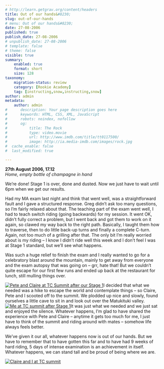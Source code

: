 ```yaml
---
# http://learn.getgrav.org/content/headers
title: Out of our hands&#8230;
slug: out-of-our-hands
# menu: Out of our hands&#8230;
date: 27-08-2006
published: true
publish_date: 27-08-2006
# unpublish_date: 27-08-2006
# template: false
# theme: false
visible: true
summary:
    enabled: true
    format: short
    size: 128
taxonomy:
    migration-status: review
    category: [Rookie Academy]
    tag: [instructing,snow,instructing,snow]
author: admin
metadata:
    author: admin
#      description: Your page description goes here
#      keywords: HTML, CSS, XML, JavaScript
#      robots: noindex, nofollow
#      og:
#          title: The Rock
#          type: video.movie
#          url: http://www.imdb.com/title/tt0117500/
#          image: http://ia.media-imdb.com/images/rock.jpg
#  cache_enable: false
#  last_modified: true

---
```


**27th August 2006, 17.12**  
*Home, empty bottle of champagne in hand*

We’re done! Stage 1 is over, done and dusted. Now we just have to wait until 6pm when we get our results.

Had my MA exam last night and think that went well, was a straightforward fault and I gave a structured response. Greg didn’t ask too many questions, so I’m fairly relaxed about that. The teaching part of the exam went well, I had to teach switch riding (going backwards) for my session. It went OK, didn’t fully correct a problem, but I went back and got them to work on it again, so clawed my way back to the right path. Basically, I taught them how to traverse, then to do little back-up turns and finally a complete C-turn. Again, not too much of a grilling after that. The only bit I’m really worried about is my riding – I know I didn’t ride well this week and I don’t feel I was at Stage 1 standard, but we’ll see what happens.

Was such a huge relief to finish the exam and I really wanted to go for a celebratory blast around the mountain, mainly to get away from everyone and the exam autopsy that was going on – grr, hate that! But we couldn’t quite escape for our first few runs and ended up back at the restaurant for lunch, still mulling things over.

[![](http://user47216.vs.easily.co.uk/wp-content/uploads/2008/12/peteandclaire.jpg "Pete and Claire at TC Summit after our Stage 1")](http://user47216.vs.easily.co.uk/wp-content/uploads/2008/12/peteandclaire.jpg)I decided that what we needed was a hike to escape the world and contemplate things – so Claire, Pete and I scooted off to the summit. We plodded up nice and slowly, found ourselves a little cave to sit in and look out over the Matukituki valley. [![](http://user47216.vs.easily.co.uk/wp-content/uploads/2008/12/me.jpg "Me at TC summit after Stage 1")](http://user47216.vs.easily.co.uk/wp-content/uploads/2008/12/me.jpg)It was just what we needed and we just sat and enjoyed the silence. Whatever happens, I’m glad to have shared the experience with Pete and Claire – anytime it gets too much for me, I just have to think of the summit and riding around with mates – somehow life always feels better.

We’ve given it our all, whatever happens now is out of our hands. But we have to remember that to have gotten this far and to have had 9 weeks of hard riding, 5 days of intense examination is an achievement in itself. Whatever happens, we can stand tall and be proud of being where we are.

[![](http://user47216.vs.easily.co.uk/wp-content/uploads/2008/12/claireandi.jpg "Claire and I at TC summit")](http://user47216.vs.easily.co.uk/wp-content/uploads/2008/12/claireandi.jpg)